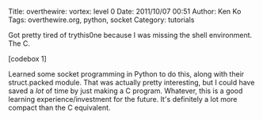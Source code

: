 Title: overthewire: vortex: level 0
Date: 2011/10/07 00:51
Author: Ken Ko
Tags: overthewire.org, python, socket
Category: tutorials

Got pretty tired of trythis0ne because I was missing the shell environment. The C. 

[codebox 1]

Learned some socket programming in Python to do this, along with their struct.packed module. That was actually pretty interesting, but I could have saved a <em>lot</em> of time by just making a C program. Whatever, this is a good learning experience/investment for the future. It's definitely a lot more compact than the C equivalent.

